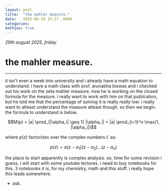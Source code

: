 ```yaml
---
layout: post
title:  "the mahler measure."
date:   2025-08-29 15:27 -0400
categories:
mathjax: true
---
```


_29th august 2025, friday_

# the mahler measure.
---

it isn't even a week into university and i already have a math equation to understand. i have a math class with prof. arunabha biswas and i checked out his work on the zeta mahler measure. now he is working on the closed formula for the measure. i really want to work with him on that publication, but he told me that the percentage of solving it is really really low. i really want to atleast understand the measure atleast though. so then we begin. the formula to understand is below.

$$M(p) = |a| \prod_{|\alpha_i| \geq 1} |\alpha_i| = |a| \prod_{i=1}^n \max(1, |\alpha_i|)$$

where $p(z)$ factorizes over the complex numbers $\mathbb{C}$ as:

$$p(z) = a(z - \alpha_1)(z - \alpha_2)...(z - \alpha_n)$$

the place to start apparently is complex analysis. so, time for some revision i guess. i will start with some youtube lectures. i need to buy notebooks for this. 3 notebooks it is, for my chemistry, math and this stuff. i really hope this leads somewhere.

 - ask.

